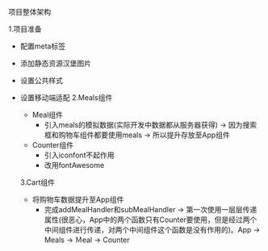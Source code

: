 项目整体架构


1.项目准备
- 配置meta标签

- 添加静态资源汉堡图片

- 设置公共样式

- 设置移动端适配
  2.Meals组件
    - Meal组件
        - 引入meals的模拟数据(实际开发中数据都从服务器获得) -> 因为搜索框和购物车组件都要使用meals -> 所以提升存放至App组件
    - Counter组件
        - 引入iconfont不起作用
        - 改用fontAwesome
  
  3.Cart组件
  
  - 将购物车数据提升至App组件
    - 完成addMealHandler和subMealHandler -> 第一次使用一层层传递属性(很恶心，App中的两个函数只有Counter要使用，但是经过两个中间组件进行传递，对两个中间组件这个函数是没有作用的)。App -> Meals -> Ｍeal -> Counter